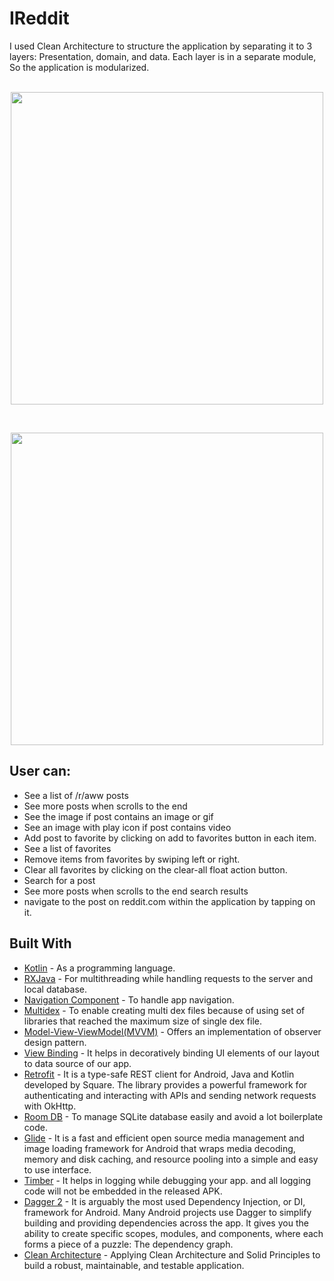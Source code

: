 # IReddit

I used Clean Architecture to structure the application by separating it to 3 layers: Presentation, domain, and data.
Each layer is in a separate module, So the application is modularized.
<br/><br/>
<p align="center">
<img src="https://blog.cleancoder.com/uncle-bob/images/2012-08-13-the-clean-architecture/CleanArchitecture.jpg" width="500" align="center"><br/>
</p>
<br/>
<p align="center">
<img src="https://i.ibb.co/Q902503/1-RP7405-VH22r-Qx-Zef9f-WHg.png" width="500" align="center"><br/>
</p>

## User can:
* See a list of /r/aww posts
* See more posts when scrolls to the end
* See the image if post contains an image or gif
* See an image with play icon if post contains video
* Add post to favorite by clicking on add to favorites button in each item.
* See a list of favorites
* Remove items from favorites by swiping left or right.
* Clear all favorites by clicking on the clear-all float action button.
* Search for a post
* See more posts when scrolls to the end search results
* navigate to the post on reddit.com within the application by tapping on it.

## Built With

* [Kotlin](https://kotlinlang.org) - As a programming language.
* [RXJava](https://github.com/ReactiveX/RxJava) - For multithreading while handling requests to the server and local database.
* [Navigation Component](https://developer.android.com/guide/navigation/navigation-getting-started) - To handle app navigation.
* [Multidex](https://developer.android.com/studio/build/multidex) - To enable creating multi dex files because of using set of libraries that reached the maximum size of single dex file.
* [Model-View-ViewModel(MVVM)](https://developer.android.com/topic/architecture) - Offers an implementation of observer design pattern.
* [View Binding](https://developer.android.com/topic/libraries/view-binding) - It helps in decoratively binding UI elements of our layout to data source of our app.
* [Retrofit](https://square.github.io/retrofit/) - It is a type-safe REST client for Android, Java and Kotlin developed by Square. The library provides a powerful framework for authenticating and interacting with APIs and sending network requests with OkHttp.
* [Room DB](https://developer.android.com/training/data-storage/room) - To manage SQLite database easily and avoid a lot boilerplate code.
* [Glide](https://github.com/bumptech/glide) - It is a fast and efficient open source media management and image loading framework for Android that wraps media decoding, memory and disk caching, and resource pooling into a simple and easy to use interface.
* [Timber](https://github.com/JakeWharton/timber) - It helps in logging while debugging your app. and all logging code will not be embedded in the released APK.
* [Dagger 2](https://dagger.dev/) - It is arguably the most used Dependency Injection, or DI, framework for Android. Many Android projects use Dagger to simplify building and providing dependencies across the app. It gives you the ability to create specific scopes, modules, and components, where each forms a piece of a puzzle: The dependency graph.
* [Clean Architecture](https://www.raywenderlich.com/3595916-clean-architecture-tutorial-for-android-getting-started) - Applying Clean Architecture and Solid Principles to build a robust, maintainable, and testable application.

